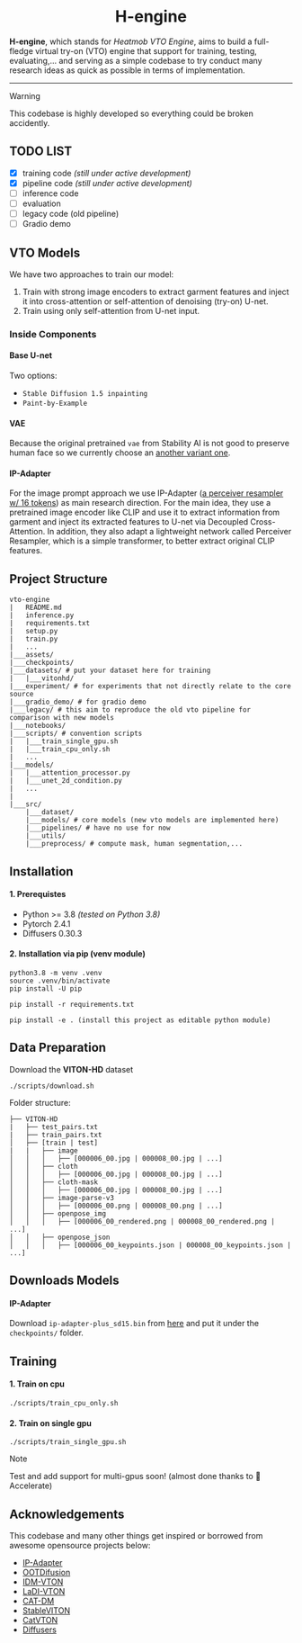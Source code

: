 <div align="center">
<h1>H-engine
</div>

**H-engine**, which stands for *Heatmob VTO Engine*, aims to build a full-fledge virtual try-on (VTO) engine that support for training, testing, evaluating,... and serving as a simple codebase to try conduct many research ideas as quick as possible in terms of implementation.

---
> [!WARNING]
> This codebase is highly developed so everything could be broken accidently.

## TODO LIST
- [x] training code *(still under active development)*
- [x] pipeline code *(still under active development)*
- [ ] inference code
- [ ] evaluation
- [ ] legacy code (old pipeline)
- [ ] Gradio demo

## VTO Models
We have two approaches to train our model:
1. Train with strong image encoders to extract garment features and inject it into cross-attention or self-attention of denoising (try-on) U-net.
2. Train using only self-attention from U-net input.
### Inside Components
#### Base U-net
Two options:
- `Stable Diffusion 1.5 inpainting`
- `Paint-by-Example`
#### VAE
Because the original pretrained `vae` from Stability AI is not good to preserve human face so we currently choose an [another variant one](https://huggingface.co/stabilityai/sd-vae-ft-mse).
#### IP-Adapter
For the image prompt approach we use IP-Adapter ([a perceiver resampler w/ 16 tokens](https://huggingface.co/h94/IP-Adapter/blob/main/models/ip-adapter-plus_sd15.bin)) as main research direction. For the main idea, they use a pretrained image encoder like CLIP and use it to extract information from garment and inject its extracted features to U-net via Decoupled Cross-Attention. In addition, they also adapt a lightweight network called Perceiver Resampler, which is a simple transformer, to better extract original CLIP features.

## Project Structure
```
vto-engine
|   README.md
|   inference.py
|   requirements.txt
|   setup.py
|   train.py
|   ...
|___assets/
|___checkpoints/
|___datasets/ # put your dataset here for training
|   |___vitonhd/
|___experiment/ # for experiments that not directly relate to the core source
|___gradio_demo/ # for gradio demo
|___legacy/ # this aim to reproduce the old vto pipeline for comparison with new models
|___notebooks/
|___scripts/ # convention scripts
|   |___train_single_gpu.sh
|   |___train_cpu_only.sh
|   ...
|___models/
|   |___attention_processor.py
|   |___unet_2d_condition.py
|   ...
|   
|___src/
    |___dataset/
    |___models/ # core models (new vto models are implemented here)
    |___pipelines/ # have no use for now
    |___utils/
    |___preprocess/ # compute mask, human segmentation,...
```

## Installation
#### 1. Prerequistes
- Python >= 3.8 *(tested on Python 3.8)*
- Pytorch 2.4.1
- Diffusers 0.30.3

#### 2. Installation via pip (venv module)
```
python3.8 -m venv .venv
source .venv/bin/activate
pip install -U pip

pip install -r requirements.txt

pip install -e . (install this project as editable python module)
```

## Data Preparation
Download the **VITON-HD** dataset

```
./scripts/download.sh
```

Folder structure:
```
├── VITON-HD
|   ├── test_pairs.txt
|   ├── train_pairs.txt
│   ├── [train | test]
|   |   ├── image
│   │   │   ├── [000006_00.jpg | 000008_00.jpg | ...]
│   │   ├── cloth
│   │   │   ├── [000006_00.jpg | 000008_00.jpg | ...]
│   │   ├── cloth-mask
│   │   │   ├── [000006_00.jpg | 000008_00.jpg | ...]
│   │   ├── image-parse-v3
│   │   │   ├── [000006_00.png | 000008_00.png | ...]
│   │   ├── openpose_img
│   │   │   ├── [000006_00_rendered.png | 000008_00_rendered.png | ...]
│   │   ├── openpose_json
│   │   │   ├── [000006_00_keypoints.json | 000008_00_keypoints.json | ...]
```

## Downloads Models
#### IP-Adapter
Download `ip-adapter-plus_sd15.bin` from [here](https://huggingface.co/h94/IP-Adapter/blob/main/models/ip-adapter-plus_sd15.bin) and put it under the `checkpoints/` folder.


## Training
#### 1. Train on cpu
```
./scripts/train_cpu_only.sh
```

#### 2. Train on single gpu
```
./scripts/train_single_gpu.sh
```

> [!NOTE]
> Test and add support for multi-gpus soon! (almost done thanks to 🤗 Accelerate)

## Acknowledgements
This codebase and many other things get inspired or borrowed from awesome opensource projects below:

* [IP-Adapter](https://github.com/tencent-ailab/IP-Adapter)
* [OOTDifusion](https://github.com/levihsu/OOTDiffusion)
* [IDM-VTON](https://github.com/yisol/IDM-VTON)
* [LaDI-VTON](https://github.com/miccunifi/ladi-vton)
* [CAT-DM](https://github.com/zengjianhao/CAT-DM)
* [StableVITON](https://github.com/rlawjdghek/StableVITON)
* [CatVTON](https://github.com/Zheng-Chong/CatVTON)
* [Diffusers](https://github.com/huggingface/diffusers)
